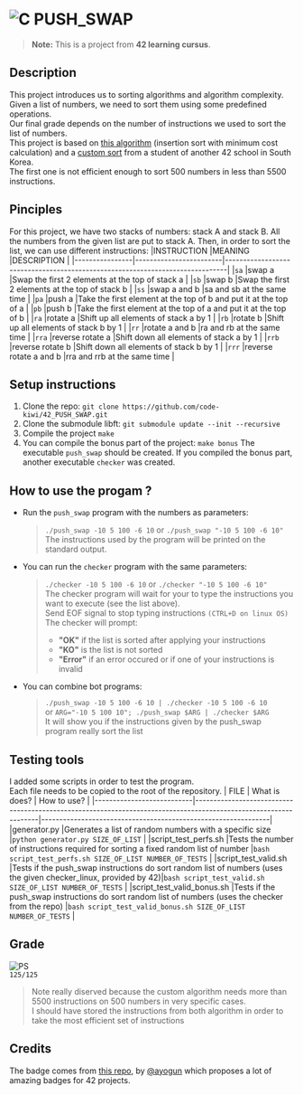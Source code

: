# ![C](https://img.shields.io/badge/c-%2300599C.svg?style=for-the-badge&logo=c&logoColor=white) PUSH_SWAP

> **Note:** This is a project from **42 learning cursus**.

## Description
This project introduces us to sorting algorithms and algorithm complexity.<br>
Given a list of numbers, we need to sort them using some predefined operations.<br>
Our final grade depends on the number of instructions we used to sort the list of numbers.<br>
This project is based on [this algorithm](https://medium.com/@ayogun/push-swap-c1f5d2d41e97) (insertion sort with minimum cost calculation) and a [custom sort](https://han-joon-hyeok.github.io/posts/push-swap/) from a student of another 42 school in South Korea.<br>
The first one is not efficient enough to sort 500 numbers in less than 5500 instructions.

## Pinciples
For this project, we have two stacks of numbers: stack A and stack B.
All the numbers from the given list are put to stack A.
Then, in order to sort the list, we can use different instructions:
|INSTRUCTION     |MEANING                 |DESCRIPTION                                                                   |
|----------------|------------------------|------------------------------------------------------------------------------|
|`sa`            |swap a                  |Swap the first 2 elements at the top of stack a                               |
|`sb`            |swap b                  |Swap the first 2 elements at the top of stack b                               |
|`ss`            |swap a and b            |sa and sb at the same time                                                    |
|`pa`            |push a                  |Take the first element at the top of b and put it at the top of a             |
|`pb`            |push b                  |Take the first element at the top of a and put it at the top of b             |
|`ra`            |rotate a                |Shift up all elements of stack a by 1                                         |
|`rb`            |rotate b                |Shift up all elements of stack b by 1                                         |
|`rr`            |rotate a and b          |ra and rb at the same time                                                    |
|`rra`           |reverse rotate a        |Shift down all elements of stack a by 1                                       |
|`rrb`           |reverse rotate b        |Shift down all elements of stack b by 1                                       |
|`rrr`           |reverse rotate a and b  |rra and rrb at the same time                                                  |

## Setup instructions
1. Clone the repo: `git clone https://github.com/code-kiwi/42_PUSH_SWAP.git`
2. Clone the submodule libft: `git submodule update --init --recursive`
3. Compile the project `make`
4. You can compile the bonus part of the project: `make bonus`
The executable `push_swap` should be created.
If you compiled the bonus part, another executable `checker` was created.

## How to use the progam ?
- Run the `push_swap` program with the numbers as parameters:
  > `./push_swap -10 5 100 -6 10` or `./push_swap "-10 5 100 -6 10"`<br>
  > The instructions used by the program will be printed on the standard output.
- You can run the `checker` program with the same parameters:
  > `./checker -10 5 100 -6 10` or `./checker "-10 5 100 -6 10"`<br>
  > The checker program will wait for your to type the instructions you want to execute (see the list above).<br>
  > Send EOF signal to stop typing instructions `(CTRL+D on linux OS)`
  > The checker will prompt:
  > - **"OK"** if the list is sorted after applying your instructions
  > - **"KO"** is the list is not sorted
  > - **"Error"** if an error occured or if one of your instructions is invalid
- You can combine bot programs:
  > `./push_swap -10 5 100 -6 10 | ./checker -10 5 100 -6 10`<br>
  > or `ARG="-10 5 100 10"; ./push_swap $ARG | ./checker $ARG`<br>
  > It will show you if the instructions given by the push_swap program really sort the list<br>

## Testing tools
I added some scripts in order to test the program.<br>
Each file needs to be copied to the root of the repository.
| FILE                      | What is does? | How to use? |
|---------------------------|-----------------------------------------------------------------------------------------------------------------|---------------------------------------------------------------|
|generator.py               |Generates a list of random numbers with a specific size                                                          |`python generator.py SIZE_OF_LIST`                             |
|script_test_perfs.sh       |Tests the number of instructions required for sorting a fixed random list of number                              |`bash script_test_perfs.sh SIZE_OF_LIST NUMBER_OF_TESTS`       |
|script_test_valid.sh       |Tests if the push_swap instructions do sort random list of numbers (uses the given checker_linux, provided by 42)|`bash script_test_valid.sh SIZE_OF_LIST NUMBER_OF_TESTS`       |
|script_test_valid_bonus.sh |Tests if the push_swap instructions do sort random list of numbers (uses the checker from the repo)              |`bash script_test_valid_bonus.sh SIZE_OF_LIST NUMBER_OF_TESTS` |

## Grade
![PS](https://raw.githubusercontent.com/ayogun/42-project-badges/main/badges/push_swapm.png)<br>
`125/125`<br>
> Note really diserved because the custom algorithm needs more than 5500 instructions on 500 numbers in very specific cases.<br>
> I should have stored the instructions from both algorithm in order to take the most efficient set of instructions

## Credits
The badge comes from [this repo](https://github.com/ayogun/42-project-badges/tree/main), by [@ayogun](https://github.com/ayogun) which proposes a lot of amazing badges for 42 projects.
